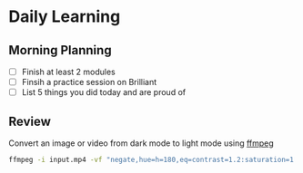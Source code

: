 # Daily Learning

## Morning Planning
- [ ] Finish at least 2 modules
- [ ] Finsih a practice session on Brilliant
- [ ] List 5 things you did today and are proud of
## Review
Convert an image or video from dark mode to light mode using [ffmpeg](https://www.ffmpeg.org)

```bash
ffmpeg -i input.mp4 -vf "negate,hue=h=180,eq=contrast=1.2:saturation=1.1" output.mp4
```
